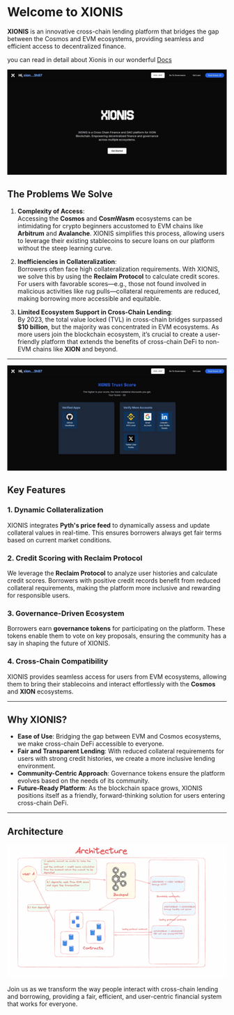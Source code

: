 # Welcome to XIONIS  

**XIONIS** is an innovative cross-chain lending platform that bridges the gap between the Cosmos and EVM ecosystems, providing seamless and efficient access to decentralized finance.  

you can read in detail about Xionis in our wonderful <a href="https://xionis.gitbook.io/xionis-docs">Docs</a>


<img src="./images/1.jpeg">

## The Problems We Solve  

1. **Complexity of Access**:  
   Accessing the **Cosmos** and **CosmWasm** ecosystems can be intimidating for crypto beginners accustomed to EVM chains like **Arbitrum** and **Avalanche**. XIONIS simplifies this process, allowing users to leverage their existing stablecoins to secure loans on our platform without the steep learning curve.  

2. **Inefficiencies in Collateralization**:  
   Borrowers often face high collateralization requirements. With XIONIS, we solve this by using the **Reclaim Protocol** to calculate credit scores. For users with favorable scores—e.g., those not found involved in malicious activities like rug pulls—collateral requirements are reduced, making borrowing more accessible and equitable.  

3. **Limited Ecosystem Support in Cross-Chain Lending**:  
   By 2023, the total value locked (TVL) in cross-chain bridges surpassed **$10 billion**, but the majority was concentrated in EVM ecosystems. As more users join the blockchain ecosystem, it’s crucial to create a user-friendly platform that extends the benefits of cross-chain DeFi to non-EVM chains like **XION** and beyond.  

---

<img src="./images/2.jpeg">

## Key Features  

### 1. Dynamic Collateralization  
XIONIS integrates **Pyth's price feed** to dynamically assess and update collateral values in real-time. This ensures borrowers always get fair terms based on current market conditions.  

### 2. Credit Scoring with Reclaim Protocol  
We leverage the **Reclaim Protocol** to analyze user histories and calculate credit scores. Borrowers with positive credit records benefit from reduced collateral requirements, making the platform more inclusive and rewarding for responsible users.  

### 3. Governance-Driven Ecosystem  
Borrowers earn **governance tokens** for participating on the platform. These tokens enable them to vote on key proposals, ensuring the community has a say in shaping the future of XIONIS.  

### 4. Cross-Chain Compatibility  
XIONIS provides seamless access for users from EVM ecosystems, allowing them to bring their stablecoins and interact effortlessly with the **Cosmos** and **XION** ecosystems.  

---


## Why XIONIS?  

- **Ease of Use**: Bridging the gap between EVM and Cosmos ecosystems, we make cross-chain DeFi accessible to everyone.  
- **Fair and Transparent Lending**: With reduced collateral requirements for users with strong credit histories, we create a more inclusive lending environment.  
- **Community-Centric Approach**: Governance tokens ensure the platform evolves based on the needs of its community.  
- **Future-Ready Platform**: As the blockchain space grows, XIONIS positions itself as a friendly, forward-thinking solution for users entering cross-chain DeFi.  

---
## Architecture 
<img src="./images/archi.png">

Join us as we transform the way people interact with cross-chain lending and borrowing, providing a fair, efficient, and user-centric financial system that works for everyone.  
